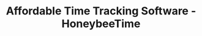 ---
layout: home


#SEO
description: "Get a productive automated time-tracking software  to track your teams’ or solo work time at an affordable budget with Web & App usage, Screenshots, Tasks, Shifts & more. - HoneybeeTime."
title: "Affordable Time Tracking Software - HoneybeeTime"


# Slider
slider:
  - image: "/assets/images/banner_1.png"
    h1: "Effortlessly track your every working second with <br><span>user friendly features.</span>"
    description: "Get a productive automated time-tracking software to track your teams’ or solo work time at an affordable budget."

# Hero Section
# hero:
#   - image: "/assets/images/Main-image.png"
#     h1: "Effortlessly track your every working second with <br><span>user friendly features.</span>"
#     description: "Get a productive automated time-tracking software to track your teams’ or solo work time at an affordable budget."
      

# Services
services:  
  heading: "Our Service"
  text: "When unknow printer took a gallery of type and scramblted it to make a type specimen book"

#What is HoneybeeTime
Description_01:
  image: "/assets/images/des_04.webp"
  heading: "What is HoneybeeTime?"
  text1: "HoneybeeTime is an automated time-tracking software with many powerful features:"
  text2: "This extremely affordable time-tracking software offers low prices that make it accessible to businesses and freelancers of all sizes."
  text3: "HoneybeeTime’s screenshot feature helps to capture images of employees' screens at random intervals. This feature allows managers to see what their team is working on and ensure that they are staying focused and on-task. And also, HoneybeeTime allows managers to view reports that show each employee's productivity over time, so they can identify areas for improvement."


  

# Des1:  
  heading: "What is HoneybeeTime?"
  text: "HoneybeeTime is an automated time-tracking software with many powerful features"
  text2: "This extremely affordable time-tracking software offers low prices that make it accessible to businesses and freelancers of all sizes."
  text3: "HoneybeeTime has everything you need to keep your team on track and focused on the task. Whether a small business or a large enterprise, HoneybeeTime makes it easy to manage your productivity, track your working time, and ensure that you work efficiently and effectively. With HoneybeeTime, managers can easily monitor their employees' work activities and see what they are working on in real-time. And it is allowing employees to log in and track their work hours on different projects. They can also take breaks and set reminders to keep themselves on track throughout the day."
  text4: "HoneybeeTime’s screenshot feature helps to capture images of employees' screens at random intervals. This feature allows managers to see what their team is working on and ensure that they are staying focused and on-task. And also, HoneybeeTime allows managers to view reports that show each employee's productivity over time, so they can identify areas for improvement."



# About 
about: 
  heading: "Why use HoneybeeTime?"
  text: "We offer an unbeatable combination of affordability and functionality. Our software is priced competitively, making it accessible to freelancers, small business owners, and managers from companies of all sizes. And with HoneybeeTime, you get all the features you need to manage your time effectively and efficiently."
  text2: "Our affordable pricing model means that you don't have to sacrifice quality for affordability. We believe that everyone should have access to top-quality time tracking software that helps them stay organized, productive, and on track. And with HoneybeeTime, that's exactly what you get. But just because HoneybeeTime is affordable doesn't mean we skimp on functionality. Our software is packed with features that help you track your work hours, log your progress, and stay on task. From screenshot capture to productivity reports, HoneybeeTime provides the insights you need to manage your time effectively and achieve your goals."
  text3: "HoneybeeTime is the perfect choice for anyone looking for affordable, high-quality time tracking software. With a competitive price and a comprehensive range of features, HoneybeeTime helps you stay on track, stay organized, and stay productive, without breaking the bank.
"
  image: "/assets/images/about.png"
  button:
    name: "Read More"
    link: "/about"

# Achivement
achivement: 
  heading: "Industries"
  image: "/assets/images/Industries.png"
  text: "Time is money, and every minute counts. HoneybeeTime helps businesses in different industries stay on top of their time management."
  list:
   - icon: "/assets/images/i_03.webp"
     name: "Software developers"
   - icon: "/assets/images/Accountant_icon.webp"
     name: "Accountants"
   - icon: "/assets/images/Healthcare_icon.webp"
     name: "Healthcare"
   - icon: "/assets/images/Consultants_icon.webp"
     name: "Consultants"
   - icon: "/assets/images/Manufacturing_icon.webp"
     name: "Manufacturing"
   - icon: "/assets/images/Architects and Engineers.webp"
     name: "Architects and Engineers"
   - icon: "/assets/images/Attorneys_icon.webp"
     name: "Attorneys"
     description: "Years Exerience"

# Pricing
pricing:
  heading: "Why track time with HoneybeeTime"
  list:
   - icon: "/assets/images/Improve_Productivity.webp"
     name: "Improve Productivity &nbsp;&nbsp;&nbsp;&nbsp;&nbsp;&nbsp;&nbsp;&nbsp;&nbsp;&nbsp;&nbsp;&nbsp;&nbsp;&nbsp;&nbsp;&nbsp;"
     text: "When you start working with HoneybeeTime, every team member is aware of their tasks and work efficiency. And provide the facility to work on projects with high productivity."
   - icon: "/assets/images/save_cost.webp"
     name: "Reduce Money Leaks and save Cost"
     text: "We offer HoneybeeTime to you at an affordable price than the other time-tracking software. Using HoneybeeTime’s features and managing your time accordingly, you can gain cost effective solutions."
   - icon: "/assets/images/Collaboration.webp"
     name: "Increase Team Collaboration"
     text: "Working as a team with specific tasks, time management and awareness is very important. HoneybeeTime provides useful features to improve and manage the team's efficiency during the entire project."        
   - icon: "/assets/images/Remote_emp.webp"
     name: "Remote employees’ work monitoring"
     text: "Our system facilitates taking real-time information about your employees with random screenshots of employees’ browsers. It helps to monitor the employees’ work with trustworthiness."
   - icon: "/assets/images/emp_time.webp"
     name: "Employees can manage their time"
     text: "HoneybeeTime provides features for users to track time spent on each project and task. It helps in making decisions about the allocation and distribution of their time along with the priority level of the work."
   - icon: "/assets/images/real_time.webp"
     name: "Real-Time Insights &nbsp;&nbsp;&nbsp;&nbsp;&nbsp;&nbsp;&nbsp;&nbsp;&nbsp;&nbsp;&nbsp;&nbsp;&nbsp;&nbsp;&nbsp;&nbsp;"
     text: "HoneybeeTime provides real-time insights into your work patterns and productivity, helping you identify areas where you can improve and work more efficiently."     
# Testimonials
testimonials:
  heading: "What People Say"
  description: "When unknow printer took a gallery of type and scramblted it to make a type specimen book"
  list:
    - name: "John Doe"
      position: "Freelancer UX Designer"
      image: "/assets/images/testimonial_1.jpg"
      text: "Donec condimentum vehicula iaculis. Maecenas in aliquet neque. Suspendisse viverra, ante eget pellentesque pulvinar, nunc nisi molestie ligula, vitae convallis orci justo vitae sem. Integer vitae imperdiet augue, sed accumsan diam. Etiam non quam commodo dolor convallis cursus. Duis tempus dolor eget gravida fringilla. In ultricies velit eget sem tempus egestas." 
    - name: "Jake Johnson"
      position: "Freelancer UX Designer"
      image: "/assets/images/testimonial_2.jpg"
      text: "Donec condimentum vehicula iaculis. Maecenas in aliquet neque. Suspendisse viverra, ante eget pellentesque pulvinar, nunc nisi molestie ligula, vitae convallis orci justo vitae sem. Integer vitae imperdiet augue, sed accumsan diam. Etiam non quam commodo dolor convallis cursus. Duis tempus dolor eget gravida fringilla. In ultricies velit eget sem tempus egestas." 
    - name: "Celesto Anderson"
      position: "Freelancer UX Designer "
      image: "/assets/images/testimonial_3.jpg"
      text: "Donec condimentum vehicula iaculis. Maecenas in aliquet neque. Suspendisse viverra, ante eget pellentesque pulvinar, nunc nisi molestie ligula, vitae convallis orci justo vitae sem. Integer vitae imperdiet augue, sed accumsan diam. Etiam non quam commodo dolor convallis cursus. Duis tempus dolor eget gravida fringilla. In ultricies velit eget sem tempus egestas." 

# Latest Blog Post
latest_blog_post:
  heading: "Latest Blog"
  description: "When unknow printer took a gallery of type and scramblted it to make a type specimen book"

our_skill:
  heading: "Who is HoneybeeTime for?"
  description1: "HoneybeeTime is a versatile time-tracking tool that is perfect for anyone looking to enhance their productivity and streamline their work process. The software can be used by individuals or teams of any size, making it an ideal choice for freelancers, small business owners, and managers alike."
  description2: "HoneybeeTime is particularly well-suited for businesses whose employees work mostly on computers. The software allows employees to track their work hours and activities, set reminders, and take breaks as needed. HoneybeeTime also includes a feature where employees can write notes about their work activities, allowing managers to get a better understanding of what their team is working on and how they can support them better."
  image: "/assets/images/skill.png"

# Hire us:
hire_us:
  heading: "Try HoneybeeTime free for 14 days"
  description: "Track your time from any device: Desktop, web, mobile and browser"
  button:
    link: "/contact/"
    name: "Try"

# Contact Area
contact_area:
  heading: "Get In Touch With Us"
  description: "When unknow printer took a gallery of type and scramblted it to make a type specimen book"
---